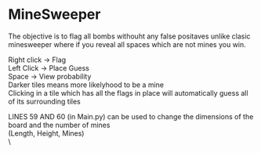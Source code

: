 # MineSweeper
The objective is to flag all bombs withouht any false positaves unlike clasic minesweeper where if you reveal all spaces which are not mines you win.

Right click → Flag\
Left Click → Place Guess\
Space → View probability\
Darker tiles means more likelyhood to be a mine\
Clicking in a tile which has all the flags in place will automatically guess all of its surrounding tiles

LINES 59 AND 60 (in Main.py) can be used to change the dimensions of the board and the number of mines\
(Length, Height, Mines)\
\

